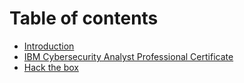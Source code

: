# Table of contents

* [Introduction](README.md)
* [IBM Cybersecurity Analyst Professional Certificate](ibm-cybersecurity-analyst-professional-certificate.md)
* [Hack the box](hack-the-box.md)
